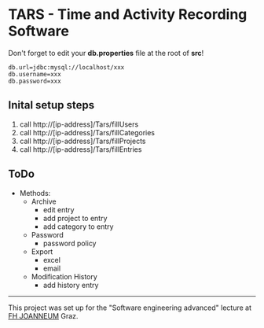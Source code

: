 # TARS - Time and Activity Recording Software

Don't forget to edit your **db.properties** file at the root of **src**!

```
db.url=jdbc:mysql://localhost/xxx
db.username=xxx
db.password=xxx
```

## Inital setup steps
1. call http://[ip-address]/Tars/fillUsers
2. call http://[ip-address]/Tars/fillCategories
3. call http://[ip-address]/Tars/fillProjects
4. call http://[ip-address]/Tars/fillEntries

## ToDo
* Methods:
    * Archive
        * edit entry
        * add project to entry
        * add category to entry
    * Password
        * password policy
    * Export
        * excel
        * email
    * Modification History
        * add history entry

---
This project was set up for the "Software engineering advanced" lecture at [FH JOANNEUM](https://www.fh-joanneum.at/) Graz.
